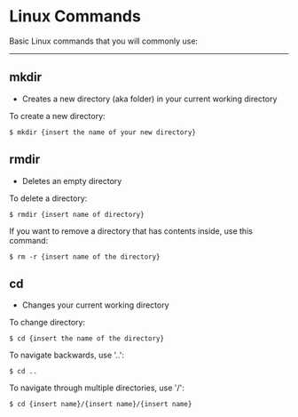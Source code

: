 # Linux Commands

Basic Linux commands that you will commonly use:

---

## mkdir
- Creates a new directory (aka folder) in your current working directory

To create a new directory:
```
$ mkdir {insert the name of your new directory}
```

## rmdir
- Deletes an empty directory

To delete a directory:
```
$ rmdir {insert name of directory}
```

If you want to remove a directory that has contents inside, use this command:
```
$ rm -r {insert name of the directory}
```

## cd
- Changes your current working directory

To change directory:
```
$ cd {insert the name of the directory}
```

To navigate backwards, use '..':
```
$ cd ..
```
To navigate through multiple directories, use '/':
```
$ cd {insert name}/{insert name}/{insert name}
```



